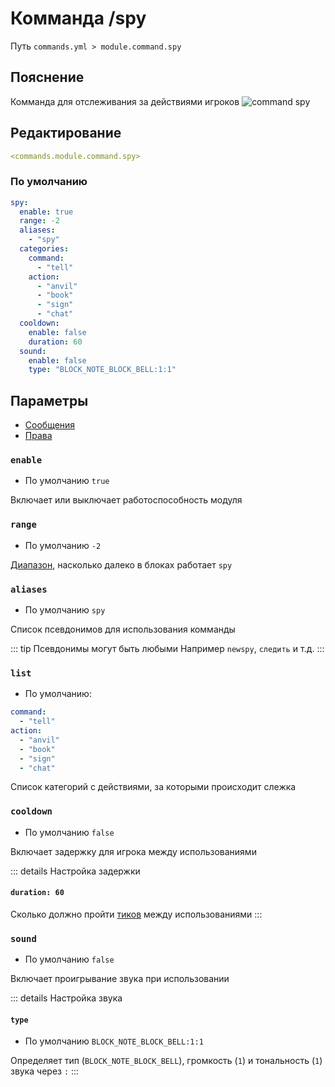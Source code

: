 # Комманда /spy
Путь `commands.yml > module.command.spy`

## Пояснение
Комманда для отслеживания за действиями игроков
![command spy](/commandspy.gif)

## Редактирование
```yaml
<commands.module.command.spy>
```

### По умолчанию
```yaml
spy:
  enable: true
  range: -2
  aliases:
    - "spy"
  categories:
    command:
      - "tell"
    action:
      - "anvil"
      - "book"
      - "sign"
      - "chat"
  cooldown:
    enable: false
    duration: 60
  sound:
    enable: false
    type: "BLOCK_NOTE_BLOCK_BELL:1:1"
```

## Параметры

- [Сообщения](/ru/messages/ru_ru/module/command/spy/)
- [Права](/ru/permissions/module/command/spy/)

### `enable`
- По умолчанию `true`

Включает или выключает работоспособность модуля

### `range`
- По умолчанию `-2`

[Диапазон](#виды-диапазонов), насколько далеко в блоках работает `spy`

### `aliases`
- По умолчанию `spy`

Список псевдонимов для использования комманды

::: tip Псевдонимы могут быть любыми
Например `newspy`, `следить` и т.д.
:::

### `list`
- По умолчанию:
```yaml
command:
  - "tell"
action:
  - "anvil"
  - "book"
  - "sign"
  - "chat"
```

Список категорий с действиями, за которыми происходит слежка

### `cooldown`
- По умолчанию `false`

Включает задержку для игрока между использованиями

::: details Настройка задержки
#### `duration: 60`

Сколько должно пройти [тиков](https://ru.minecraft.wiki/w/%D0%A2%D0%B0%D0%BA%D1%82) между использованиями
:::

### `sound`
- По умолчанию `false`

Включает проигрывание звука при использовании

::: details Настройка звука
#### `type`
- По умолчанию `BLOCK_NOTE_BLOCK_BELL:1:1`

Определяет тип (`BLOCK_NOTE_BLOCK_BELL`), громкость (`1`) и тональность (`1`) звука через `:`
:::

<!--@include: @/ru/parts/range.md-->
